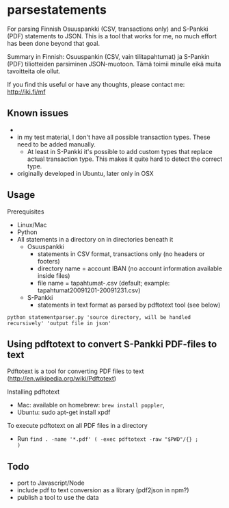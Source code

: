 parsestatements
===============

For parsing Finnish Osuuspankki (CSV, transactions only) and S-Pankki (PDF) statements to JSON. This is a tool that works for me, no much effort has been done beyond that goal.

Summary in Finnish: Osuuspankin (CSV, vain tilitapahtumat) ja S-Pankin (PDF) tiliotteiden parsiminen JSON-muotoon. Tämä toimii minulle eikä muita tavoitteita ole ollut.

If you find this useful or have any thoughts, please contact me: http://iki.fi/mf

Known issues
------------
  * 
  * in my test material, I don't have all possible transaction types. These need to be added manually. 
    * At least in S-Pankki it's possible to add custom types that replace actual transaction type. This makes it quite hard to detect the correct type.
  * originally developed in Ubuntu, later only in OSX

Usage
-----

Prerequisites
  * Linux/Mac
  * Python
  * All statements in a directory on in directories beneath it
    * Osuuspankki
      * statements in CSV format, transactions only (no headers or footers)
      * directory name = account IBAN (no account information available inside files)
      * file name = tapahtumat<startdate>-<enddate>.csv  (default; example: tapahtumat20091201-20091231.csv)
    * S-Pankki
      * statements in text format as parsed by pdftotext tool (see below)

<code>python statementparser.py 'source directory, will be handled recursively' 'output file in json'</code>

Using pdftotext to convert S-Pankki PDF-files to text
-----------------------------------------------------
Pdftotext is a tool for converting PDF files to text (http://en.wikipedia.org/wiki/Pdftotext)

Installing pdftotext 
  * Mac: available on homebrew: <code>brew install poppler</code>, 
  * Ubuntu: sudo apt-get install xpdf

To execute pdftotext on all PDF files in a directory
  * Run <code>find . -name '*.pdf' \( -exec pdftotext -raw "$PWD"/{} \;  \)</code>

Todo
----
  * port to Javascript/Node
  * include pdf to text conversion as a library (pdf2json in npm?)
  * publish a tool to use the data
